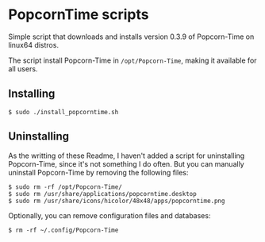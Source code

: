 # PopcornTime scripts

Simple script that downloads and installs version 0.3.9 of Popcorn-Time on
linux64 distros.

The script install Popcorn-Time in `/opt/Popcorn-Time`, making it available for
all users.

## Installing

```
$ sudo ./install_popcorntime.sh
```

## Uninstalling

As the writting of these Readme, I haven't added a script for uninstalling
Popcorn-Time, since it's not something I do often. But you can manually
uninstall Popcorn-Time by removing the following files:

```
$ sudo rm -rf /opt/Popcorn-Time/
$ sudo rm /usr/share/applications/popcorntime.desktop
$ sudo rm /usr/share/icons/hicolor/48x48/apps/popcorntime.png
```

Optionally, you can remove configuration files and databases:

```
$ rm -rf ~/.config/Popcorn-Time
```
